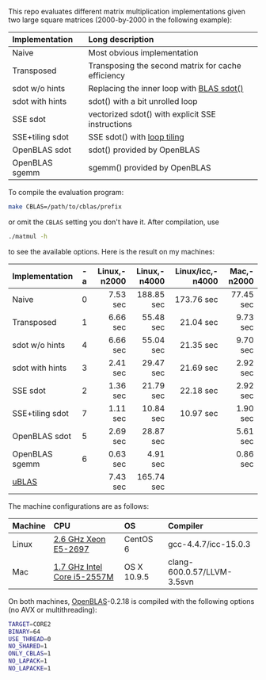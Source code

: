 This repo evaluates different matrix multiplication implementations given two
large square matrices (2000-by-2000 in the following example):

|Implementation |Long description|
|:--------------|:---------------|
|Naive          |Most obvious implementation|
|Transposed     |Transposing the second matrix for cache efficiency|
|sdot w/o hints |Replacing the inner loop with [BLAS sdot()][sdot]|
|sdot with hints|sdot() with a bit unrolled loop|
|SSE sdot       |vectorized sdot() with explicit SSE instructions|
|SSE+tiling sdot|SSE sdot() with [loop tiling][looptile]|
|OpenBLAS sdot  |sdot() provided by OpenBLAS|
|OpenBLAS sgemm |sgemm() provided by OpenBLAS|

To compile the evaluation program:
```sh
make CBLAS=/path/to/cblas/prefix
```
or omit the `CBLAS` setting you don't have it. After compilation, use
```sh
./matmul -h
```
to see the available options. Here is the result on my machines:

|Implementation |-a |Linux,-n2000|Linux,-n4000|Linux/icc,-n4000|Mac,-n2000|
|:--------------|:-:|-----------:|-----------:|---------------:|---------:|
|Naive          | 0 |7.53 sec    | 188.85 sec |173.76 sec|77.45 sec |
|Transposed     | 1 |6.66 sec    |  55.48 sec |21.04 sec | 9.73 sec |
|sdot w/o hints | 4 |6.66 sec    |  55.04 sec |21.35 sec | 9.70 sec |
|sdot with hints| 3 |2.41 sec    |  29.47 sec |21.69 sec | 2.92 sec |
|SSE sdot       | 2 |1.36 sec    |  21.79 sec |22.18 sec | 2.92 sec |
|SSE+tiling sdot| 7 |1.11 sec    |  10.84 sec |10.97 sec | 1.90 sec |
|OpenBLAS sdot  | 5 |2.69 sec    |  28.87 sec |          | 5.61 sec |
|OpenBLAS sgemm | 6 |0.63 sec    |   4.91 sec |          | 0.86 sec |
|[uBLAS][ublas] |   |7.43 sec    | 165.74 sec |          |          |

The machine configurations are as follows:

|Machine|CPU                        |OS         |Compiler  |
|:------|:--------------------------|:----------|:---------|
|Linux  |[2.6 GHz Xeon E5-2697][linuxcpu]       |CentOS 6   |gcc-4.4.7/icc-15.0.3 |
|Mac    |[1.7 GHz Intel Core i5-2557M][maccpu]  |OS X 10.9.5|clang-600.0.57/LLVM-3.5svn|

On both machines, [OpenBLAS][oblas]-0.2.18 is compiled with the following
options (no AVX or multithreading):
```sh
TARGET=CORE2
BINARY=64
USE_THREAD=0
NO_SHARED=1
ONLY_CBLAS=1
NO_LAPACK=1
NO_LAPACKE=1
```

[oblas]: http://www.openblas.net/
[sdot]: http://www.netlib.org/lapack/lug/node145.html
[maccpu]: http://ark.intel.com/products/54620
[linuxcpu]: http://ark.intel.com/products/81059
[looptile]: https://en.wikipedia.org/wiki/Loop_tiling
[ublas]: http://www.boost.org/doc/libs/1_61_0/libs/numeric/ublas/doc/
